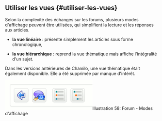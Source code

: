 ## Utiliser les vues {#utiliser-les-vues}

Selon la complexité des échanges sur les forums, plusieurs modes d&#039;affichage peuvent être utilisées, qui simplifient la lecture et les réponses aux articles.

*   **la vue linéaire** : présente simplement les articles sous forme chronologique,

*   **la vue hiérarchique** : reprend la vue thématique mais affiche l&#039;intégralité d&#039;un sujet.

Dans les versions antérieures de Chamilo, une vue thématique était également disponible. Elle a été supprimée par manque d&#039;intérêt.

![](../assets/image78.png)Illustration 58: Forum - Modes d&#039;affichage